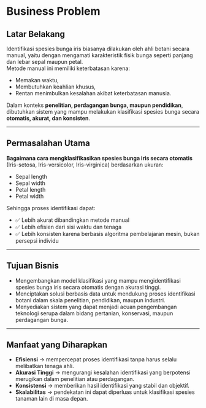 # **Business Problem**

## Latar Belakang
Identifikasi spesies bunga iris biasanya dilakukan oleh ahli botani secara manual, yaitu dengan mengamati karakteristik fisik bunga seperti panjang dan lebar sepal maupun petal.  
Metode manual ini memiliki keterbatasan karena:
- Memakan waktu,
- Membutuhkan keahlian khusus,
- Rentan menimbulkan kesalahan akibat keterbatasan manusia.

Dalam konteks **penelitian, perdagangan bunga, maupun pendidikan**, dibutuhkan sistem yang mampu melakukan klasifikasi spesies bunga secara **otomatis, akurat, dan konsisten**.

---

## Permasalahan Utama
**Bagaimana cara mengklasifikasikan spesies bunga iris secara otomatis** (Iris-setosa, Iris-versicolor, Iris-virginica) berdasarkan ukuran:
- Sepal length  
- Sepal width  
- Petal length  
- Petal width  

Sehingga proses identifikasi dapat:
- ✅ Lebih akurat dibandingkan metode manual  
- ✅ Lebih efisien dari sisi waktu dan tenaga  
- ✅ Lebih konsisten karena berbasis algoritma pembelajaran mesin, bukan persepsi individu  

---

## Tujuan Bisnis
- Mengembangkan model klasifikasi yang mampu mengidentifikasi spesies bunga iris secara otomatis dengan akurasi tinggi.  
- Menciptakan solusi berbasis data untuk mendukung proses identifikasi botani dalam skala penelitian, pendidikan, maupun industri.  
- Menyediakan sistem yang dapat menjadi acuan pengembangan teknologi serupa dalam bidang pertanian, konservasi, maupun perdagangan bunga.  

---

## Manfaat yang Diharapkan
- **Efisiensi** → mempercepat proses identifikasi tanpa harus selalu melibatkan tenaga ahli.  
- **Akurasi Tinggi** → mengurangi kesalahan identifikasi yang berpotensi merugikan dalam penelitian atau perdagangan.  
- **Konsistensi** → memberikan hasil identifikasi yang stabil dan objektif.  
- **Skalabilitas** → pendekatan ini dapat diperluas untuk klasifikasi spesies tanaman lain di masa depan.  


```{tableofcontents}
```
